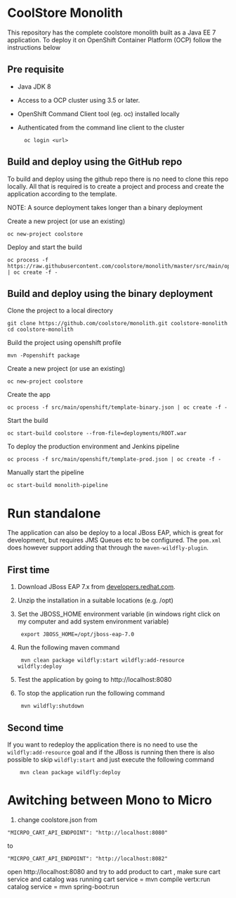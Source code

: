 # CoolStore Monolith

This repository has the complete coolstore monolith built as a Java EE 7 application. To deploy it on OpenShift Container Platform (OCP) follow the instructions below




## Pre requisite
* Java JDK 8
* Access to a OCP cluster using 3.5 or later.
* OpenShift Command Client tool (eg. oc) installed locally
* Authenticated from the command line client to the cluster

        oc login <url>


## Build and deploy using the GitHub repo
To build and deploy using the github repo there is no need to clone this repo locally. All that is required is to create a project and process and create the application according to the template. 

NOTE: A source deployment takes longer than a binary deployment

Create a new project (or use an existing)

    oc new-project coolstore

Deploy and start the build

    oc process -f https://raw.githubusercontent.com/coolstore/monolith/master/src/main/openshift/template.json | oc create -f -

## Build and deploy using the binary deployment

Clone the project to a local directory

    git clone https://github.com/coolstore/monolith.git coolstore-monolith
    cd coolstore-monolith

Build the project using openshift profile 

    mvn -Popenshift package

Create a new project (or use an existing)

    oc new-project coolstore

Create the app

    oc process -f src/main/openshift/template-binary.json | oc create -f -

Start the build

    oc start-build coolstore --from-file=deployments/ROOT.war
    
To deploy the production environment and Jenkins pipeline

    oc process -f src/main/openshift/template-prod.json | oc create -f -
    
Manually start the pipeline

    oc start-build monolith-pipeline



# Run standalone

The application can also be deploy to a local JBoss EAP, which is great for development, but requires JMS Queues etc to be configured. The `pom.xml` does however support adding that through the `maven-wildfly-plugin`.

## First time

1. Download JBoss EAP 7.x from [developers.redhat.com](https://developers.redhat.com/products/eap/download/).
1. Unzip the installation in a suitable locations (e.g. /opt)
1. Set the JBOSS_HOME environment variable (in windows right click on my computer and add system environment variable)

        export JBOSS_HOME=/opt/jboss-eap-7.0

1. Run the following maven command

        mvn clean package wildfly:start wildfly:add-resource wildfly:deploy

1. Test the application by going to http://localhost:8080
1. To stop the application run the following command

        mvn wildfly:shutdown

## Second time

If you want to redeploy the application there is no need to use the `wildfly:add-resource` goal and if the JBoss is running then there is also possible to skip `wildfly:start` and just execute the following command

        mvn clean package wildfly:deploy


 Awitching between Mono to Micro
 =======
 1. change coolstore.json from

 ```
 "MICRPO_CART_API_ENDPOINT": "http://localhost:8080"
 ```
 to
 ```
 "MICRPO_CART_API_ENDPOINT": "http://localhost:8082"
 ```

 open http://localhost:8080 and try to add product to cart , make sure cart service and catalog was running 
 cart service = mvn compile vertx:run
 catalog service = mvn spring-boot:run